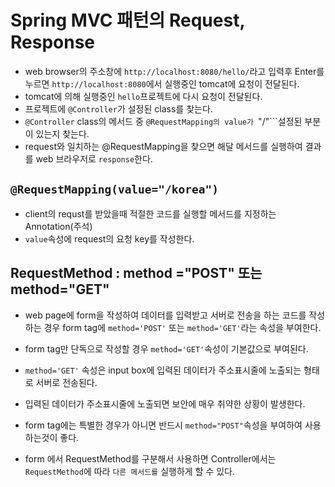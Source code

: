 # Spring MVC 패턴의 Request, Response
* web browser의 주소창에 ```http://localhost:8080/hello/```라고
입력후 Enter를 누르면 ```http://localhost:8080```에서 실행중인 tomcat에 요청이 전달된다. 
* tomcat에 의해 실행중인 ```hello```프로젝트에 다시 요청이 전달된다.
* 프로젝트에 ```@Controller```가 설정된 class를 찾는다.
* ```@Controller``` class의 메서드 중 ```@RequestMapping의 value가 ```"/"```설정된 부분이 있는지 찾는다.
* request와 일치하는 @RequestMapping을 찾으면 해달 메서드를 실행하여 결과를 web 브라우저로 ```response```한다.

## ```@RequestMapping(value="/korea")```
* client의 requst를 받았을때 적절한 코드를 실행할 메서드를 지정하는 Annotation(주석)
* ```value```속성에 request의 요청 key를 작성한다.

## RequestMethod : method ="POST" 또는 method="GET"
* web page에 form을 작성하여 데이터를 입력받고 서버로 전송을 하는 코드를 작성하는 경우
form tag에 ```method='POST'``` 또는 ```method='GET'```라는 속성을 부여한다.
* form tag만 단독으로 작성할 경우 ```method='GET'```속성이 기본값으로 부여된다.
* ```method='GET'``` 속성은 input box에 입력된 데이터가 주소표시줄에 노출되는 형태로 서버로 전송된다.
* 입력된 데이터가 주소표시줄에 노출되면 보안에 매우 취약한 상황이 발생한다.
* form tag에는 특별한 경우가 아니면 반드시 ```method="POST"```속성을 부여하여 사용하는것이 좋다.

* form 에서 RequestMethod를 구분해서 사용하면 Controller에서는 ```RequestMethod```에 따라 ```다른 메서드를``` 실행하게 할 수 있다.